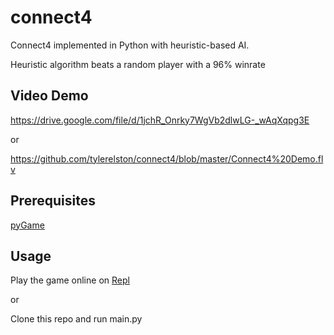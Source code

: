 # connect4
Connect4 implemented in Python with heuristic-based AI.

Heuristic algorithm beats a random player with a 96% winrate

## Video Demo
https://drive.google.com/file/d/1jchR_Onrky7WgVb2dlwLG-_wAqXqpg3E

or

https://github.com/tylerelston/connect4/blob/master/Connect4%20Demo.flv


## Prerequisites

[pyGame](https://www.pygame.org/download.shtml)

## Usage

Play the game online on [Repl](https://repl.it/@tylerelston/Connect4)

or

Clone this repo and run main.py
